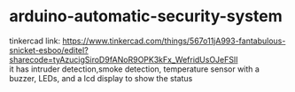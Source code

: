 # arduino-automatic-security-system     
tinkercad link: https://www.tinkercad.com/things/567o11jA993-fantabulous-snicket-esboo/editel?sharecode=tyAzucigSiroD9fANoR9OPK3kFx_WefridUsOJeFSlI        
it has intruder detection,smoke detection, temperature sensor with a buzzer, LEDs, and a lcd display to show the status
